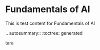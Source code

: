 Fundamentals of AI
===

This is test content for Fundamentals of AI

.. autosummary::
   :toctree: generated

   tara
